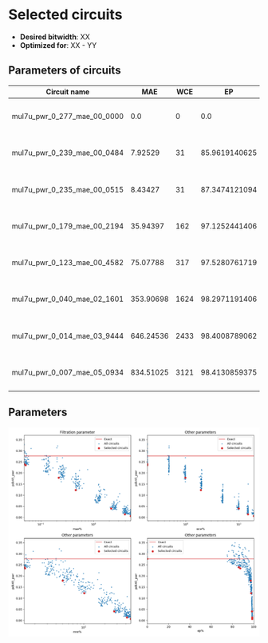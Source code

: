 
Selected circuits
===================
 - **Desired bitwidth**: XX
 - **Optimized for**: XX - YY


Parameters of circuits
----------------------------

| Circuit name | MAE | WCE | EP | MRE | Download |
| --- |  --- | --- | --- | --- | --- | 
| mul7u_pwr_0_277_mae_00_0000 | 0.0 | 0 | 0.0 | 0.0 |  [Verilog generic](mul7u_pwr_0_277_mae_00_0000_gen.v) [Verilog PDK45](mul7u_pwr_0_277_mae_00_0000_pdk45.v)  [C](mul7u_pwr_0_277_mae_00_0000.c) |
| mul7u_pwr_0_239_mae_00_0484 | 7.92529 | 31 | 85.9619140625 | 1.4075778168 |  [Verilog generic](mul7u_pwr_0_239_mae_00_0484_gen.v) [Verilog PDK45](mul7u_pwr_0_239_mae_00_0484_pdk45.v)  [C](mul7u_pwr_0_239_mae_00_0484.c) |
| mul7u_pwr_0_235_mae_00_0515 | 8.43427 | 31 | 87.3474121094 | 1.444038235 |  [Verilog generic](mul7u_pwr_0_235_mae_00_0515_gen.v) [Verilog PDK45](mul7u_pwr_0_235_mae_00_0515_pdk45.v)  [C](mul7u_pwr_0_235_mae_00_0515.c) |
| mul7u_pwr_0_179_mae_00_2194 | 35.94397 | 162 | 97.1252441406 | 4.9975491919 |  [Verilog generic](mul7u_pwr_0_179_mae_00_2194_gen.v) [Verilog PDK45](mul7u_pwr_0_179_mae_00_2194_pdk45.v)  [C](mul7u_pwr_0_179_mae_00_2194.c) |
| mul7u_pwr_0_123_mae_00_4582 | 75.07788 | 317 | 97.5280761719 | 10.1232678879 |  [Verilog generic](mul7u_pwr_0_123_mae_00_4582_gen.v) [Verilog PDK45](mul7u_pwr_0_123_mae_00_4582_pdk45.v)  [C](mul7u_pwr_0_123_mae_00_4582.c) |
| mul7u_pwr_0_040_mae_02_1601 | 353.90698 | 1624 | 98.2971191406 | 27.0751822321 |  [Verilog generic](mul7u_pwr_0_040_mae_02_1601_gen.v) [Verilog PDK45](mul7u_pwr_0_040_mae_02_1601_pdk45.v)  [C](mul7u_pwr_0_040_mae_02_1601.c) |
| mul7u_pwr_0_014_mae_03_9444 | 646.24536 | 2433 | 98.4008789062 | 41.2234942438 |  [Verilog generic](mul7u_pwr_0_014_mae_03_9444_gen.v) [Verilog PDK45](mul7u_pwr_0_014_mae_03_9444_pdk45.v)  [C](mul7u_pwr_0_014_mae_03_9444.c) |
| mul7u_pwr_0_007_mae_05_0934 | 834.51025 | 3121 | 98.4130859375 | 46.830856844 |  [Verilog generic](mul7u_pwr_0_007_mae_05_0934_gen.v) [Verilog PDK45](mul7u_pwr_0_007_mae_05_0934_pdk45.v)  [C](mul7u_pwr_0_007_mae_05_0934.c) |

Parameters
--------------
![Parameters figure](fig.png)
         